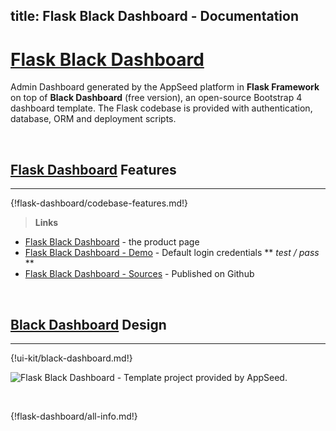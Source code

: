 title: Flask Black Dashboard - Documentation
---

# [Flask Black Dashboard](https://appseed.us/admin-dashboards/flask-dashboard-black) 

Admin Dashboard generated by the AppSeed platform in **Flask Framework** on top of **Black Dashboard** (free version), an open-source Bootstrap 4 dashboard template. The Flask codebase is provided with authentication, database, ORM and deployment scripts. 

<br />

## [Flask Dashboard](http://appseed.us/admin-dashboards/flask) Features
---

{!flask-dashboard/codebase-features.md!}

> **Links**

- [Flask Black Dashboard](https://appseed.us/admin-dashboards/flask-dashboard-black) - the product page
- [Flask Black Dashboard - Demo](https://flask-dashboard-black.appseed.us/) - Default login credentials ** *test / pass* **
- [Flask Black Dashboard - Sources](https://github.com/app-generator/flask-black-dashboard) - Published on Github 

<br />

## [Black Dashboard](/bootstrap-template/black-dashboard/) Design
---

{!ui-kit/black-dashboard.md!}

![Flask Black Dashboard - Template project provided by AppSeed.](https://raw.githubusercontent.com/app-generator/flask-black-dashboard/master/media/flask-black-dashboard-screen.png)

<br />

{!flask-dashboard/all-info.md!}
